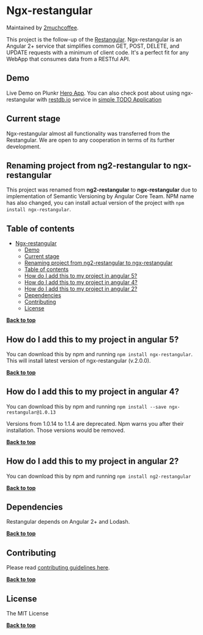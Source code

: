 # Ngx-restangular

Maintained by [2muchcoffee](https://2muchcoffee.com/).

This project is the follow-up of the [Restangular](https://github.com/mgonto/restangular/). Ngx-restangular is an Angular 2+ service that simplifies common GET, POST, DELETE, and UPDATE requests with a minimum of client code.
It's a perfect fit for any WebApp that consumes data from a RESTful API.

## Demo

Live Demo on Plunkr [Hero App](http://embed.plnkr.co/qozGPV2HowzmtKbC9a54/).
You can also check post about using ngx-restangular with [restdb.io](https://restdb.io/) service in [simple TODO Application](http://blog.2muchcoffee.com/angular_todo_application_with_ng2-restangular_and_restdb-io/)

## Current stage

Ngx-restangular almost all functionality was transferred from the Restangular.
We are open to any cooperation in terms of its further development.

## Renaming project from ng2-restangular to ngx-restangular

This project was renamed from **ng2-restangular** to **ngx-restangular** due to implementation of Semantic Versioning by Angular Core Team. NPM name has also changed, you can install actual version of the project with ``npm install ngx-restangular``.

## Table of contents

- [Ngx-restangular](#ngx-restangular)
  - [Demo](#demo)
  - [Current stage](#current-stage)
  - [Renaming project from ng2-restangular to ngx-restangular](#renaming-project-from-ng2-restangular-to-ngx-restangular)
  - [Table of contents](#table-of-contents)
  - [How do I add this to my project in angular 5?](#how-do-i-add-this-to-my-project-in-angular-5)
  - [How do I add this to my project in angular 4?](#how-do-i-add-this-to-my-project-in-angular-4)
  - [How do I add this to my project in angular 2?](#how-do-i-add-this-to-my-project-in-angular-2)
  - [Dependencies](#dependencies)
  - [Contributing](#contributing)
  - [License](#license)

**[Back to top](#table-of-contents)**


## How do I add this to my project in angular 5?

You can download this by npm and running `npm install ngx-restangular`. This will install latest version of ngx-restangular (v.2.0.0).

**[Back to top](#table-of-contents)**


## How do I add this to my project in angular 4?

You can download this by npm and running `npm install --save ngx-restangular@1.0.13`

Versions from 1.0.14 to 1.1.4 are deprecated. Npm warns you after their installation. Those versions would be removed.

**[Back to top](#table-of-contents)**


## How do I add this to my project in angular 2?

You can download this by npm and running `npm install ng2-restangular`

**[Back to top](#table-of-contents)**

## Dependencies

Restangular depends on Angular 2+ and Lodash.

**[Back to top](#table-of-contents)**

## Contributing
Please read [contributing guidelines here](https://github.com/2muchcoffeecom/ngx-restangular/blob/master/CONTRIBUTING.md).

**[Back to top](#table-of-contents)**


## License

The MIT License

**[Back to top](#table-of-contents)**
